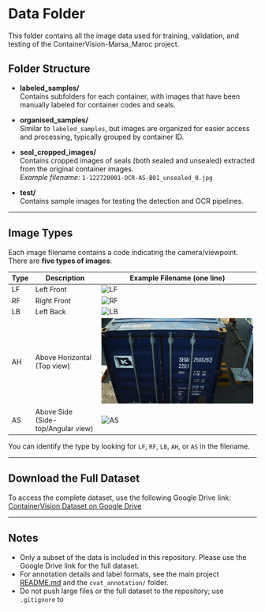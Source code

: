 # Data Folder

This folder contains all the image data used for training, validation, and testing of the ContainerVision-Marsa_Maroc project.

## Folder Structure

- **labeled_samples/**  
  Contains subfolders for each container, with images that have been manually labeled for container codes and seals.

- **organised_samples/**  
  Similar to `labeled_samples`, but images are organized for easier access and processing, typically grouped by container ID.

- **seal_cropped_images/**  
  Contains cropped images of seals (both sealed and unsealed) extracted from the original container images.  
  *Example filename:* `1-122720001-OCR-AS-B01_unsealed_0.jpg`

- **test/**  
  Contains sample images for testing the detection and OCR pipelines.

---

## Image Types

Each image filename contains a code indicating the camera/viewpoint. There are **five types of images**:

| Type | Description                        | Example Filename (one line)                                   |
|------|------------------------------------|---------------------------------------------------------------|
| LF   | Left Front                         | ![LF](organised_samples\153458001\1-153458001-OCR-LF-A01.jpg) |
| RF   | Right Front                        | ![RF](organised_samples\153458001\1-153458001-OCR-RF-A01.jpg) |
| LB   | Left Back                          | ![LB](organised_samples\153458001\1-153458001-OCR-LB-A01.jpg) |
| AH   | Above Horizontal (Top view)        | ![AH](organised_samples\153458001\1-153458001-OCR-AH-A01.jpg) |
| AS   | Above Side (Side-top/Angular view) | ![AS](organised_samples\153458001\1-153458001-OCR-AS-A01.jpg) |

You can identify the type by looking for `LF`, `RF`, `LB`, `AH`, or `AS` in the filename.

---

## Download the Full Dataset

To access the complete dataset, use the following Google Drive link:  
[ContainerVision Dataset on Google Drive](https://drive.google.com/drive/folders/13LpHEeFExmDJnw_U9peqLR-8uAAUMEzi)

---

## Notes

- Only a subset of the data is included in this repository. Please use the Google Drive link for the full dataset.
- For annotation details and label formats, see the main project [README.md](../README.md) and the `cvat_annotation/` folder.
- Do not push large files or the full dataset to the repository; use `.gitignore` to